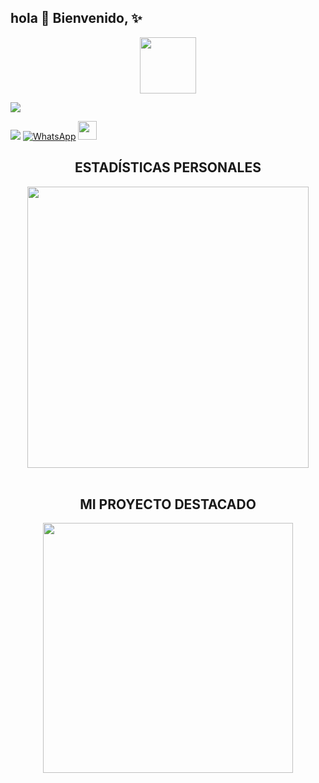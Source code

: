 ## hola 👋 Bienvenido, ✨
<p align="center"> 
<a href="views/Pre Bot Publi.png"><img src="http://readme-typing-svg.herokuapp.com?font=mono&size=17&duration=4000&color=F7B11B&center=falso&vCenter=falso&lines=Karim-off++🌸; DISFRUTA+DE+MIS+REPOSITORIOS.+%F0%9F%92%96" height="90px"></a> 
</p>

<a href="https://api.whatsapp.com/send/?phone=59168683798&text=hola, buenas tardes&type=phone_number&app_absent=0" target="blank"><img src="https://img.shields.io/badge/WhatsApp-25D366?style=for-the-badge&logo=whatsapp&logoColor=lightgreen" />


<!-- Enlaces a Redes Sociales -->
<a href="https://www.youtube.com/channel/UCjS8HOwW6KQpkVmZSa3N2-g" target="_blank"><img src="https://img.shields.io/badge/YouTube-FF0000?style=for-the-badge&logo=youtube&logoColor=white" target="_blank"/></a>
<a href="wa.me/59897246324" target="_blank"><img src="https://img.shields.io/badge/WhatsApp-25D366?style=for-the-badge&logo=WhatsApp&logoColor=white" alt="WhatsApp"/></a>
<img src="https://github.com/siegrin/siegrin/blob/main/Assets/Handshake.gif" height="30px">

<!-- Sección de Estadísticas Personales -->
<h2 align="center">ESTADÍSTICAS PERSONALES</h2>
<div align="center">
  <a href="https://github.com/karim-off/">
    <img src="https://github-readme-stats.vercel.app/api?username=karim-off&include_all_commits=true&count_private=true&show_icons=true&line_height=20&title_color=C372F2&icon_color=EE6FF4&text_color=D3D3D3&bg_color=0,000000,130F40&locale=es" width="450"/>
  </a>
  <br><br>
</div>

<!-- Proyecto Destacado -->
<h2 align="center">MI PROYECTO DESTACADO</h2>
<p align="center">
  <a href="https://github.com/karim-off/RubyBot-MD">
    <img src="https://github-readme-stats.vercel.app/api/pin/?username=karim-off&repo=RubyBot-MD&theme=merko" width="400"/>
  </a>
</p>